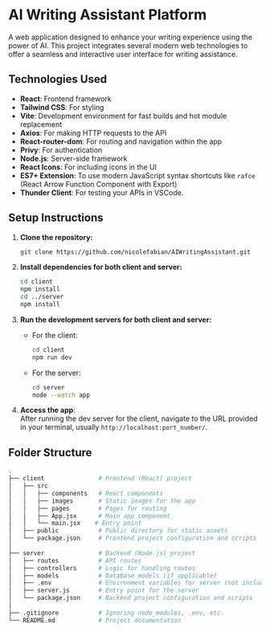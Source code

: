 # AI Writing Assistant Platform

A web application designed to enhance your writing experience using the power of AI. This project integrates several modern web technologies to offer a seamless and interactive user interface for writing assistance.

## **Technologies Used**
- **React**: Frontend framework
- **Tailwind CSS**: For styling
- **Vite**: Development environment for fast builds and hot module replacement
- **Axios**: For making HTTP requests to the API
- **React-router-dom**: For routing and navigation within the app
- **Privy**: For authentication
- **Node.js**: Server-side framework
- **React Icons**: For including icons in the UI
- **ES7+ Extension**: To use modern JavaScript syntax shortcuts like `rafce` (React Arrow Function Component with Export)
- **Thunder Client**: For testing your APIs in VSCode.

## **Setup Instructions**

1. **Clone the repository:**

    ```bash
    git clone https://github.com/nicolefabian/AIWritingAssistant.git
    ```

2. **Install dependencies for both client and server:**

    ```bash
    cd client
    npm install
    cd ../server
    npm install
    ```

3. **Run the development servers for both client and server:**

    - For the client:
      ```bash
      cd client
      npm run dev
      ```

    - For the server:
      ```bash
      cd server
      node --watch app
      ```

4. **Access the app**:  
   After running the dev server for the client, navigate to the URL provided in your terminal, usually `http://localhost:port_number/`.

## **Folder Structure**

```bash
.
├── client               # Frontend (React) project
│   ├── src
│   │   ├── components   # React components
│   │   ├── images       # Static images for the app
│   │   ├── pages        # Pages for routing
│   │   ├── App.jsx      # Main app component
│   │   └── main.jsx    # Entry point
│   ├── public           # Public directory for static assets
│   └── package.json     # Frontend project configuration and scripts
│
├── server               # Backend (Node.js) project
│   ├── routes           # API routes
│   ├── controllers      # Logic for handling routes
│   ├── models           # Database models (if applicable)
│   ├── .env             # Environment variables for server (not included in repo)
│   ├── server.js        # Entry point for the server
│   └── package.json     # Backend project configuration and scripts
│
├── .gitignore           # Ignoring node_modules, .env, etc.
└── README.md            # Project documentation
